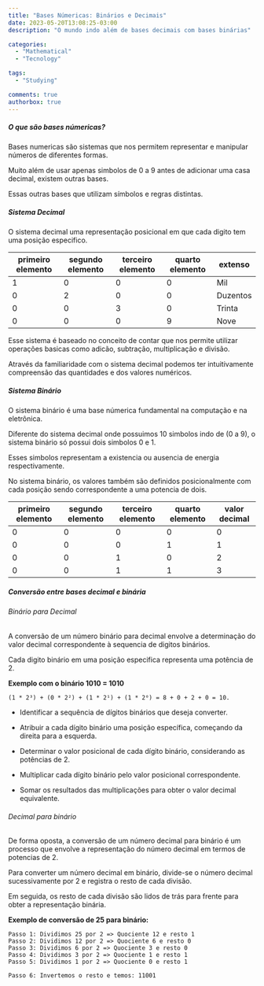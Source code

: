 ```yaml
---
title: "Bases Númericas: Binários e Decimais"
date: 2023-05-20T13:08:25-03:00
description: "O mundo indo além de bases decimais com bases binárias"

categories:
  - "Mathematical"
  - "Tecnology"

tags:
  - "Studying"

comments: true
authorbox: true
---
```


##### O que são bases númericas?

Bases numericas são sistemas que nos permitem representar e manipular números de diferentes formas.

Muito além de usar apenas simbolos de 0 a 9 antes de adicionar uma casa decimal, existem outras bases.

Essas outras bases que utilizam símbolos e regras distintas.

##### Sistema Decimal

O sistema decimal uma representação posicional em que cada digito tem uma posição especifico.

| primeiro elemento | segundo elemento | terceiro elemento | quarto elemento | extenso |
|---------------- | --------------- | --------------- | --------------- | -------------- |
| 1 | 0 | 0 | 0 | Mil |
| 0 | 2 | 0 | 0 | Duzentos |
| 0 | 0 | 3 | 0 | Trinta |
| 0 | 0 | 0 | 9 | Nove  |

Esse sistema é baseado no conceito de contar que nos permite utilizar operações basicas como adicão, subtração, multiplicação e divisão.

Através da familiaridade com o sistema decimal podemos ter intuitivamente compreensão das quantidades e dos valores numéricos.

##### Sistema Binário

O sistema binário é uma base númerica fundamental na computação e na eletrônica.

Diferente do sistema decimal onde possuimos 10 simbolos indo de (0 a 9), o sistema binário só possui dois simbolos 0 e 1.

Esses simbolos representam a existencia ou ausencia de energia respectivamente.

No sistema binário, os valores também são definidos posicionalmente com cada posição sendo correspondente a uma potencia de dois.

| primeiro elemento |	segundo elemento |	terceiro elemento |	quarto elemento | valor decimal |
|---|----|---|---|------------------------------------------------------------------------------|
|0	|0	|0	|0	|0|
|0	|0	|0	|1	|1|
|0	|0	|1	|0	|2|
|0	|0	|1	|1	|3|

##### Conversão entre bases decimal e binária

###### Binário para Decimal

A conversão de um número binário para decimal envolve a determinação do valor decimal correspondente à sequencia de digitos binários.

Cada digito binário em uma posição especifica representa uma potência de 2. 

**Exemplo com o binário 1010 = 1010**

```
(1 * 2³) + (0 * 2²) + (1 * 2¹) + (1 * 2⁰) = 8 + 0 + 2 + 0 = 10.
```

- Identificar a sequência de dígitos binários que deseja converter.

- Atribuir a cada dígito binário uma posição específica, começando da direita para a esquerda.

- Determinar o valor posicional de cada dígito binário, considerando as potências de 2.

- Multiplicar cada dígito binário pelo valor posicional correspondente.

- Somar os resultados das multiplicações para obter o valor decimal equivalente.

###### Decimal para binário

De forma oposta, a conversão de um número decimal para binário é um processo que envolve a representação do número decimal em termos de potencias de 2.

Para converter um número decimal em binário, divide-se o número decimal sucessivamente por 2 e registra o resto de cada divisão.

Em seguida, os resto de cada divisão são lidos de trás para frente para obter a representação binária.

**Exemplo de conversão de 25 para binário:**

```
Passo 1: Dividimos 25 por 2 => Quociente 12 e resto 1
Passo 2: Dividimos 12 por 2 => Quociente 6 e resto 0
Passo 3: Dividimos 6 por 2 => Quociente 3 e resto 0
Passo 4: Dividimos 3 por 2 => Quociente 1 e resto 1
Passo 5: Dividimos 1 por 2 => Quociente 0 e resto 1

Passo 6: Invertemos o resto e temos: 11001
```


